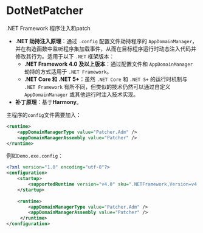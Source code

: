 # DotNetPatcher
.NET Framework 程序注入和patch

- **.NET 劫持注入原理**：通过 `.config` 配置文件劫持程序的 `AppDomainManager`，并在构造函数中监听程序集加载事件，从而在目标程序运行时动态注入代码并修改其行为。适用于以下 `.NET` 框架版本：
  - **.NET Framework 4.0 及以上版本**：通过配置文件和 `AppDomainManager` 劫持的方式适用于 `.NET Framework`。
  - **.NET Core 和 .NET 5+**：虽然 `.NET Core` 和 `.NET 5+` 的运行时机制与 `.NET Framework` 有所不同，但类似的技术仍然可以通过自定义 `AppDomainManager` 或其他运行时注入技术实现。
- **补丁原理**：基于**Harmony**。



主程序的`config`文件需要加入：

```xml
<runtime>
    <appDomainManagerType value="Patcher.Adm" />
    <appDomainManagerAssembly value="Patcher" />
</runtime>
```

例如`Demo.exe.config`：

```xml
<?xml version="1.0" encoding="utf-8"?>
<configuration>
    <startup> 
        <supportedRuntime version="v4.0" sku=".NETFramework,Version=v4.8"/>
    </startup>
    
    <runtime>
        <appDomainManagerType value="Patcher.Adm" />
        <appDomainManagerAssembly value="Patcher" />
     </runtime>
</configuration>
```

